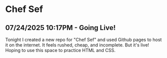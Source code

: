 # Chef Sef

## 07/24/2025 10:17PM - Going Live!
Tonight I created a new repo for "Chef Sef" and used Github pages to host it on the internet. It feels rushed, cheap, and incomplete. But it's live! Hoping to use this space to practice HTML and CSS.
